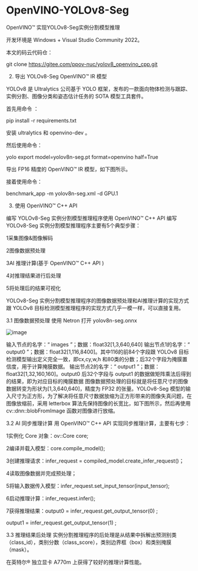 # OpenVINO-YOLOv8-Seg

OpenVINO™ 实现YOLOv8-Seg实例分割模型推理

开发环境是 Windows + Visual Studio Community 2022。

本文的码云代码仓：

git clone https://gitee.com/ppov-nuc/yolov8_openvino_cpp.git

02. 导出 YOLOv8-Seg OpenVINO™ IR 模型

YOLOv8 是 Ultralytics 公司基于 YOLO 框架，发布的一款面向物体检测与跟踪、实例分割、图像分类和姿态估计任务的 SOTA 模型工具套件。

首先用命令 ：

pip install -r requirements.txt

安装  ultralytics 和 openvino-dev 。

然后使用命令：

yolo export model=yolov8n-seg.pt format=openvino half=True

导出 FP16 精度的 OpenVINO™ IR 模型，如下图所示。

接着使用命令：

benchmark_app -m yolov8n-seg.xml -d GPU.1

03. 使用 OpenVINO™ C++ API 

编写 YOLOv8-Seg 实例分割模型推理程序使用 OpenVINO™ C++ API 编写 YOLOv8-Seg 实例分割模型推理程序主要有5个典型步骤：

1采集图像&图像解码

2图像数据预处理

3AI 推理计算(基于 OpenVINO™ C++ API )

4对推理结果进行后处理

5将处理后的结果可视化

YOLOv8-Seg 实例分割模型推理程序的图像数据预处理和AI推理计算的实现方式跟 YOLOv8 目标检测模型推理程序的实现方式几乎一模一样，可以直接复用。

3.1 图像数据预处理
使用 Netron 打开 yolov8n-seg.onnx 

![image](https://github.com/wangzhenlin123/OpenVINO-YOLOv8-Seg/assets/51401216/32c131ca-001f-4619-b680-a1dc3b274e5a)

输入节点的名字：“ images ”；数据：float32[1,3,640,640]
输出节点1的名字：“ output0 ”；数据：float32[1,116,8400]。其中116的前84个字段跟  YOLOv8 目标检测模型输出定义完全一致，即cx,cy,w,h 和80类的分数；后32个字段为掩膜置信度，用于计算掩膜数据。
输出节点2的名字：“ output1 ”；数据：float32[1,32,160,160]。output0 后32个字段与 output1 的数据做矩阵乘法后得到的结果，即为对应目标的掩膜数据
图像数据预处理的目标就是将任意尺寸的图像数据转变为形状为[1,3,640,640]，精度为 FP32 的张量。YOLOv8-Seg 模型的输入尺寸为正方形，为了解决将任意尺寸数据放缩为正方形带来的图像失真问题，在图像放缩前，采用 letterbox 算法先保持图像的长宽比，如下图所示，然后再使用 cv::dnn::blobFromImage 函数对图像进行放缩。

3.2 AI 同步推理计算
用 OpenVINO™ C++ API 实现同步推理计算，主要有七步：

1实例化 Core 对象：ov::Core core;

2编译并载入模型：core.compile_model();

3创建推理请求：infer_request = compiled_model.create_infer_request()；

4读取图像数据并完成预处理；

5将输入数据传入模型：infer_request.set_input_tensor(input_tensor);

6启动推理计算：infer_request.infer();

7获得推理结果：output0 = infer_request.get_output_tensor(0) ; 

output1 = infer_request.get_output_tensor(1) ;


3.3 推理结果后处理
实例分割推理程序的后处理是从结果中拆解出预测别类（class_id），类别分数（class_score），类别边界框（box）和类别掩膜（mask）。

在英特尔® 独立显卡 A770m 上获得了较好的推理计算性能。

